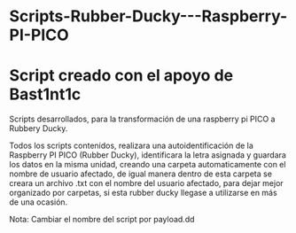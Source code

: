
# Scripts-Rubber-Ducky---Raspberry-PI-PICO
# Script creado con el apoyo de Bast1nt1c
Scripts desarrollados, para la transformación de una raspberry pi PICO a Rubbery Ducky.

Todos los scripts contenidos, realizara una autoidentificación de la Raspberry PI PICO (Rubber Ducky), identificara la letra asignada y guardara los datos en la misma unidad, creando una carpeta automaticamente con el nombre de usuario afectado, de igual manera dentro de esta carpeta se creara un archivo .txt con el nombre del usuario afectado, para dejar mejor organizado por carpetas, si esta rubber ducky llegase a utilizarse en más de una ocasión.

Nota: Cambiar el nombre del script por payload.dd
